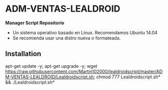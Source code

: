 ﻿# ADM-VENTAS-LEALDROID

**Manager Script Repositorio**

* Un sistema operativo basado en Linux. Recomendamos Ubuntu 14.04
* Se recomienda usar una distro nueva o formateada.

## Installation

apt-get update -y; apt-get upgrade -y; wget https://raw.githubusercontent.com/Martin102000/lealdroidscript/master/ADM-VENTAS-LEALDROID/Lealdroidscript.sh; chmod 777 Lealdroidscript.sh* && ./Lealdroidscript.sh*
